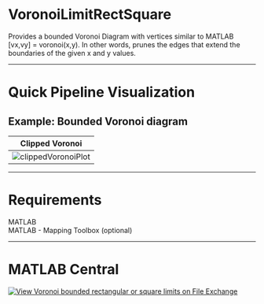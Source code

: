 # VoronoiLimitRectSquare
Provides a bounded Voronoi Diagram with vertices similar to MATLAB [vx,vy] = voronoi(x,y). In other words, prunes the edges that extend the boundaries of the given x and y values.

-----

# Quick Pipeline Visualization
## Example: Bounded Voronoi diagram
| Clipped Voronoi |
| ------------- |
| ![clippedVoronoiPlot](https://user-images.githubusercontent.com/28588878/153004980-5c606b90-82ab-47c3-9241-30b4d0a5bc90.png) |

-----

# Requirements
MATLAB <br />
MATLAB - Mapping Toolbox (optional)

-----

# MATLAB Central
[![View Voronoi bounded rectangular or square limits on File Exchange](https://www.mathworks.com/matlabcentral/images/matlab-file-exchange.svg)](https://www.mathworks.com/matlabcentral/fileexchange/106380-voronoi-bounded-rectangular-or-square-limits)



